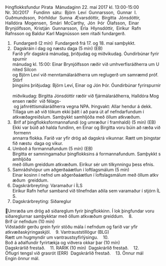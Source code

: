 Þingflokksfundur Pírata 
Mánudaginn 22. maí 2017 kl. 13:00-15:00 
 
Nr. 30/2017 
 
Fundinn  sátu:  Björn  Leví  Gunnarsson,  Gunnar  I.  Guðmundsson,  Þórhildur  Sunna 
Ævarsdóttir,  Birgitta  Jónsdóttir,  Halldóra  Mogensen,  Smári  McCarthy,  Jón  Þór 
Ólafsson,  Einar  Brynjólfsson,  Kristján  Gunnarsson,  Erla  Hlynsdóttir,  Eiríkur  Rafn 
Rafnsson og Baldur Karl Magnússon sem ritaði fundargerð. 
 
1.  Fundargerð (2 mín) 
Fundargerð frá 17. og 18. maí samþykkt. 
 
2.  Dagskráin í dag og næstu daga (5 mín) (EB) 
Farið yfir dagskrá mánudag, þriðjudag og miðvikudag. Óundirbúnar fyrirspurnir 
mánudag kl. 15:00: Einar Brynjólfsson ræðir við umhverfisráðherra um United Silcon 
og Björn Leví við menntamálaráðherra um reglugerð um samræmd próf. Störf 
þingsins þriðjudag: Björn Leví, Einar og Jón Þór. Óundirbúnar fyrirspurnir 
miðvikudag: Birgitta Jónsdóttir ræðir við fjármálaráðherra, Halldóra Mogensen ræðir 
við félags- og jafnréttismálaráðherra vegna NPA. Þingvakt: Allar hendur á dekk. 
 
Tillaga um að við tökum ekki þátt í að para út af nefndarfundum í 
atkvæðagreiðslum. Samþykkt samhljóða með öllum atkvæðum. 
 
3.  Bríf af þingflokksformannafundi (og umræður í framhaldi) (5 mín) (EB) 
Ekki var búið að halda fundinn, en Einar og Birgitta voru búin að ræða við formenn 
annarra flokka. Farið var yfir drög að dagskrá vikunnar. Rætt um þingstarfið næstu 
daga og vikur. 
 
4. Umboð á formannafundum (5 mín) (EB) 
Birgitta er samningamaður þingflokksins á formannafundum. Samþykkt samhljóða 
með öllum greiddum atkvæðum. Eiríkur sér um tilkynningu þess efnis. 
 
5. Samráðshópur um aðgerðaáætlun í loftlagsmálum (5 mín) 
Einar kosinn í nefnd um aðgerðaáætlun í loftslagsmálum með öllum atkvæðum 
greiddum. 
 
6. Dagskrárbreyting: Varamaður í ÍLS 
Eiríkur Rafn hefur samband við tilnefndan aðila sem varamaður í stjórn ÍLS. 
 
7. Dagskrárbreyting: Siðareglur 

Umræða um drög að siðareglum fyrir þingflokkinn. Í lok þingfundar voru 
siðareglurnar samþykktar með öllum atkvæðum greiddum. 
 
8. Bríf úr nefndum (10 mín) 
Viðstaddir gerðu grein fyrir stöðu mála í nefndum og farið var yfir 
atkvæðaskýringaskjöl. 
 
9. Vantrauststillögur (BLG) 
Rætt um hugmyndir um vantraustsyfirlýsingu. 
 
10. Boð á aðalfundir fyrirtækja og viðvera okkar þar (10 mín) 
Dagskrárlið frestað. 
 
11. RARIK (10 mín) 
Dagskrárlið frestað. 
 
12. Öflugri tengsl við grasrót (ERR) 
Dagskrárlið frestað. 
 
13. Önnur mál 
Engin önnur mál. 

